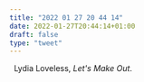 ```yaml
---
title: "2022 01 27 20 44 14"
date: 2022-01-27T20:44:14+01:00
draft: false
type: "tweet"
---
```

<a href="" class="iconfont icon-music" title="rss"></a> &nbsp; Lydia Loveless, *Let's Make Out*.
